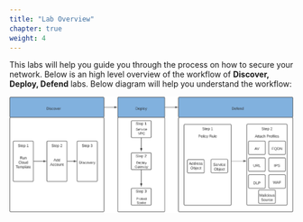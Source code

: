 ```yaml
---
title: "Lab Overview"
chapter: true
weight: 4
---
```



This labs will help you guide you through the process on how to secure your network. Below is an high level overview of the workflow of **Discover, Deploy, Defend** labs. Below diagram will help you understand the workflow:

![workflow](/static/16-lab/workflow.png) 


